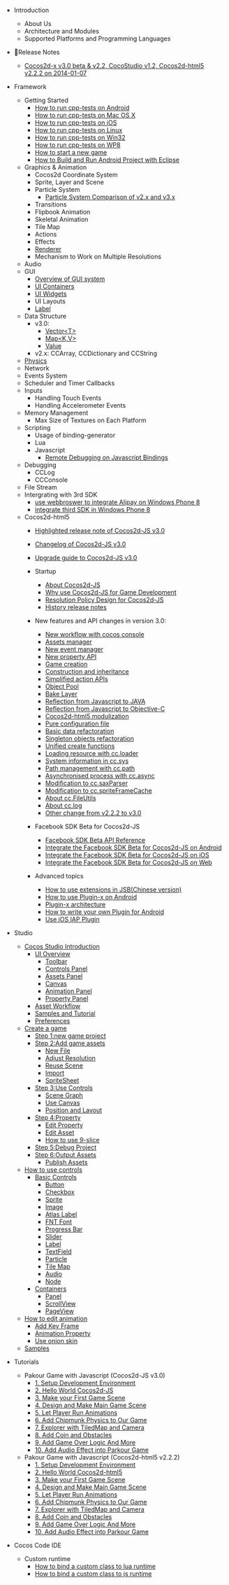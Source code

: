 - Introduction
	- About Us
	- Architecture and Modules
	- Supported Platforms and Programming Languages
- Release Notes
	- [Cocos2d-x v3.0 beta & v2.2, CocoStudio v1.2, Cocos2d-html5 v2.2.2 on 2014-01-07](../release-notes/summary-release-20140107.md)
- Framework
	- Getting Started
		- [How to run cpp-tests on Android](../manual/framework/native/v3/getting-started/how-to-run-cpp-tests-on-android/en.md)
		- [How to run cpp-tests on Mac OS X](../manual/framework/native/v3/getting-started/how-to-run-cpp-tests-on-mac-osx/en.md)
		- [How to run cpp-tests on iOS](../manual/framework/native/v3/getting-started/how-to-run-cpp-tests-on-ios/en.md)
		- [How to run cpp-tests on Linux](../manual/framework/native/v3/getting-started/how-to-run-cpp-tests-on-linux/en.md)
		- [How to run cpp-tests on Win32](../manual/framework/native/v3/getting-started/how-to-run-cpp-tests-on-win32/en.md)
		- [How to run cpp-tests on WP8](../manual/framework/native/v3/getting-started/how-to-run-cpp-tests-on-wp8/en.md)
		- [How to start a new game](../manual/framework/native/v3/getting-started/how-to-start-a-new-game/en.md)
		- [How to Build and Run Android Project with Eclipse](../manual/framework/native/v3/getting-started/how-to-build-android-project-with-eclipse/en.md)
	- Graphics & Animation
		- Cocos2d Coordinate System
		- Sprite, Layer and Scene
		- Particle System
			- [Particle System Comparison of v2.x and v3.x](../manual/framework/native/v3/particle/en.md)
		- Transitions
		- Flipbook Animation
		- Skeletal Animation
		- Tile Map
		- Actions
		- Effects
		- [Renderer](../manual/framework/native/v3/new-renderer/en.md)
		- Mechanism to Work on Multiple Resolutions
	- Audio
	- GUI
		- [Overview of GUI system](../manual/framework/native/v2/gui/overview/en.md)
        - [UI Containers](../manual/framework/native/v2/gui/container/en.md)
        - [UI Widgets](../manual/framework/native/v2/gui/widget/en.md)
        - UI Layouts
		- [Label](../manual/framework/native/v3/label/en.md)
	- Data Structure
		- v3.0:
			- [Vector\<T\>](../manual/framework/native/v3/data-structure/vector/en.md)
			- [Map\<K,V\>](../manual/framework/native/v3/data-structure/map/en.md)
			- [Value](../manual/framework/native/v3/data-structure/value/en.md)
		- v2.x: CCArray, CCDictionary and CCString
	- [Physics](../manual/framework/native/v3/physics-integration/en.md)
	- Network
	- Events System
	- Scheduler and Timer Callbacks
	- Inputs
		- Handling Touch Events
		- Handling Accelerometer Events
	- Memory Management
		- Max Size of Textures on Each Platform
	- Scripting
	    - Usage of binding-generator
		- Lua
		- Javascript
		    - [Remote Debugging on Javascript Bindings](../manual/framework/native/v3/js-remote-debugger/en.md)
	- Debugging
		- CCLog
		- CCConsole
	- File Stream
	- Intergrating with 3rd SDK
		- [use webbroswer to integrate Alipay on Windows Phone 8](../manual/framework/native/v2/sdk-integration/wp8-webbrowser/en.md)
		- [integrate third SDK in Windows Phone 8](../manual/framework/native/v2/sdk-integration/wp8-thirdSDK/en.md)
	- Cocos2d-html5
        - [Highlighted release note of Cocos2d-JS v3.0](../manual/framework/html5/release-notes/v3.0/release-note/en.md)
        - [Changelog of Cocos2d-JS v3.0](../manual/framework/html5/release-notes/v3.0/changelog/en.md)
        - [Upgrade guide to Cocos2d-JS v3.0](../manual/framework/html5/release-notes/v3.0rc0/upgrade-guide/en.md)
        
		- Startup
            - [About Cocos2d-JS](../manual/framework/html5/en.md)
			- [Why use Cocos2d-JS for Game Development](../manual/framework/html5/v2/cocosh5-advantages/en.md)
			- [Resolution Policy Design for Cocos2d-JS](../manual/framework/html5/v2/resolution-policy-design/en.md)
            - [History release notes](../manual/framework/html5/release-notes/en.md)
            
        - New features and API changes in version 3.0:
            - [New workflow with cocos console](../manual/framework/html5/v2/cocos-console/en.md)
            - [Assets manager](../manual/framework/html5/v3/assets-manager/en.md)
            - [New event manager](../manual/framework/html5/v3/eventManager/en.md)
            - [New property API](../manual/framework/html5/v3/getter-setter-api/en.md)
            - [Game creation](../manual/framework/html5/v3/cc-game/en.md)
            - [Construction and inheritance](../manual/framework/html5/v3/inheritance/en.md)
            - [Simplified action APIs](../manual/framework/html5/v3/cc-actions/en.md)
            - [Object Pool](../manual/framework/html5/v3/cc-pool/en.md)
            - [Bake Layer](../manual/framework/html5/v3/bake-layer/en.md)
            - [Reflection from Javascript to JAVA](../manual/framework/html5/v3/reflection/en.md)
            - [Reflection from Javascript to Objective-C](../manual/framework/html5/v3/reflection-oc/en.md)
            - [Cocos2d-html5 modulization](../manual/framework/html5/v3/moduleconfig-json/en.md)
            - [Pure configuration file](../manual/framework/html5/v3/project-json/en.md)
            - [Basic data refactoration](../manual/framework/html5/v3/basic-data/en.md)
            - [Singleton objects refactoration](../manual/framework/html5/v3/singleton-objs/en.md)
            - [Unified create functions](../manual/framework/html5/v3/create-api/en.md)
            - [Loading resource with cc.loader](../manual/framework/html5/v3/cc-loader/en.md)
            - [System information in cc.sys](../manual/framework/html5/v3/cc-sys/en.md)
            - [Path management with cc.path](../manual/framework/html5/v3/cc-path/en.md)
            - [Asynchronised process with cc.async](../manual/framework/html5/v3/cc-async/en.md)
            - [Modification to cc.saxParser](../manual/framework/html5/v3/cc-saxparser/en.md)
            - [Modification to cc.spriteFrameCache](../manual/framework/html5/v3/cc-spriteframecache/en.md)
            - [About cc.FileUtils](../manual/framework/html5/v3/cc-fileutils/en.md)
            - [About cc.log](../manual/framework/html5/v3/cc-log/en.md)
            - [Other change from v2.2.2 to v3.0](../manual/framework/html5/v3/more-change-from-v2-to-v3/en.md)
        
        - Facebook SDK Beta for Cocos2d-JS
            - [Facebook SDK Beta API Reference](../manual/framework/html5/facebook-sdk/api-reference/en.md)
            - [Integrate the Facebook SDK Beta for Cocos2d-JS on Android](../manual/framework/html5/facebook-sdk/facebook-sdk-on-android/en.md)
            - [Integrate the Facebook SDK Beta for Cocos2d-JS on iOS](../manual/framework/html5/facebook-sdk/facebook-sdk-on-ios/en.md)
            - [Integrate the Facebook SDK Beta for Cocos2d-JS on Web](../manual/framework/html5/facebook-sdk/facebook-sdk-on-web/en.md)
    
        - Advanced topics
            - [How to use extensions in JSB(Chinese version)](../manual/framework/html5/jsb/jsb-extension/zh.md)
            - [How to use Plugin-x on Android](../manual/framework/html5/jsb/plugin-x/how-to-use-plugin-x-on-android/en.md)
            - [Plugin-x architecture](../manual/framework/html5/jsb/plugin-x/plugin-x-architecture/en.md)
            - [How to write your own Plugin for Android](../manual/framework/html5/jsb/plugin-x/how-to-write-your-own-plugin-for-android/en.md)
            - [Use iOS IAP Plugin](../manual/framework/html5/jsb/plugin-x/ios-iap/en.md)

- Studio
    - [Cocos Studio Introduction](../manual/studio/v2/chapter1/fundamentals/en.md)
    	- [UI Overview](../manual/studio/v2/chapter1/interface/about/en.md)
    		- [Toolbar](../manual/studio/v2/chapter1/interface/toolbar/en.md)
    		- [Controls Panel](../manual/studio/v2/chapter1/interface/controls/en.md)
    		- [Assets Panel](../manual/studio/v2/chapter1/interface/resources/en.md)
    		- [Canvas](../manual/studio/v2/chapter1/interface/canvas/en.md)
    		- [Animation Panel](../manual/studio/v2/chapter1/interface/animation/en.md)
    		- [Property Panel](../manual/studio/v2/chapter1/interface/properties/en.md)
    	- [Asset Workflow](../manual/studio/v2/chapter1/resources-workflow/en.md)
    	- [Samples and Tutorial](../manual/studio/v2/chapter1/samples-and-tutorial/en.md)
    	- [Preferences](../manual/studio/v2/chapter1/preference/en.md)
    - [Create a game](../manual/studio/v2/chapter2/how-to-create-game/en.md)
    	- [Step 1:new game project](../manual/studio/v2/chapter2/new-game/en.md)
    	- [Step 2:Add game assets](../manual/studio/v2/chapter2/add-resources/about/en.md)
    		- [New File](../manual/studio/v2/chapter2/add-resources/new-file/en.md)
    		- [Adjust Resolution](../manual/studio/v2/chapter2/add-resources/change-resolution/en.md)
    		- [Reuse Scene](../manual/studio/v2/chapter2/add-resources/nested-file/en.md)
    		- [Import](../manual/studio/v2/chapter2/add-resources/import-resources/en.md)
    		- [SpriteSheet](../manual/studio/v2/chapter2/add-resources/pack-images/en.md)
    	- [Step 3:Use Controls](../manual/studio/v2/chapter2/use-controls/about/en.md)
    		- [Scene Graph](../manual/studio/v2/chapter2/use-controls/relationship/en.md)
    		- [Use Canvas](../manual/studio/v2/chapter2/use-controls/use-canvas/en.md)
    		- [Position and Layout](../manual/studio/v2/chapter2/use-controls/positions/en.md)
    	- [Step 4:Property](../manual/studio/v2/chapter2/properties/about/en.md)
    		- [Edit Property](../manual/studio/v2/chapter2/properties/edit-properties/en.md)
    		- [Edit Asset](../manual/studio/v2/chapter2/properties/set-resources/en.md)
    		- [How to use 9-slice](../manual/studio/v2/chapter2/properties/scale-9-slice/en.md)
    	- [Step 5:Debug Project](../manual/studio/v2/chapter2/debug/en.md)
    	- [Step 6:Output Assets](../manual/studio/v2/chapter2/publish-game/about/en.md)
    		- [Publish Assets](../manual/studio/v2/chapter2/publish-game/publish/en.md)
    - [How to use controls](../manual/studio/v2/chapter3/how-to-use-controls/en.md)
    	- [Basic Controls](../manual/studio/v2/chapter3/basic-controls/about/en.md)
    		- [Button](../manual/studio/v2/chapter3/basic-controls/button/en.md)
    		- [Checkbox](../manual/studio/v2/chapter3/basic-controls/checkbox/en.md)
    		- [Sprite](../manual/studio/v2/chapter3/basic-controls/sprite/en.md)
    		- [Image](../manual/studio/v2/chapter3/basic-controls/image/en.md)
    		- [Atlas Label](../manual/studio/v2/chapter3/basic-controls/atlaslabel/en.md)
    		- [FNT Font](../manual/studio/v2/chapter3/basic-controls/bitmaplabel/en.md)
    		- [Progress Bar](../manual/studio/v2/chapter3/basic-controls/progressbar/en.md)
    		- [Slider](../manual/studio/v2/chapter3/basic-controls/slider/en.md)
    		- [Label](../manual/studio/v2/chapter3/basic-controls/label/en.md)
    		- [TextField](../manual/studio/v2/chapter3/basic-controls/textfield/en.md)
    		- [Particle](../manual/studio/v2/chapter3/basic-controls/particle/en.md)
    		- [Tile Map](../manual/studio/v2/chapter3/basic-controls/tilemap/en.md)
    		- [Audio](../manual/studio/v2/chapter3/basic-controls/audio/en.md)
    		- [Node](../manual/studio/v2/chapter3/basic-controls/node/en.md)
    	- [Containers](../manual/studio/v2/chapter3/containers/about/en.md)
    		- [Panel](../manual/studio/v2/chapter3/containers/panel/en.md)
    		- [ScrollView](../manual/studio/v2/chapter3/containers/scrolledview/en.md)
    		- [PageView](../manual/studio/v2/chapter3/containers/pageview/en.md)
    - [How to edit animation](../manual/studio/v2/chapter4/how-to-edit-animation/en.md)
    	- [Add Key Frame](../manual/studio/v2/chapter4/add-key-frame/en.md)
    	- [Animation Property](../manual/studio/v2/chapter4/animation-property/en.md)
    	- [Use onion skin](../manual/studio/v2/chapter4/onionskin/en.md)
    - [Samples](../manual/studio/v2/chapter5/en.md)
- Tutorials
	- Pakour Game with Javascript (Cocos2d-JS v3.0)
		- [1. Setup Development Environment](../tutorial/framework/html5/parkour-game-with-javascript-v3.0/chapter1/en.md)
		- [2. Hello World Cocos2d-JS](../tutorial/framework/html5/parkour-game-with-javascript-v3.0/chapter2/en.md)
		- [3. Make your First Game Scene](../tutorial/framework/html5/parkour-game-with-javascript-v3.0/chapter3/en.md)
		- [4. Design and Make Main Game Scene](../tutorial/framework/html5/parkour-game-with-javascript-v3.0/chapter4/en.md)
		- [5. Let Player Run Animations](../tutorial/framework/html5/parkour-game-with-javascript-v3.0/chapter5/en.md)
		- [6. Add Chipmunk Physics to Our Game](../tutorial/framework/html5/parkour-game-with-javascript-v3.0/chapter6/en.md)
		- [7. Explorer with TiledMap and Camera](../tutorial/framework/html5/parkour-game-with-javascript-v3.0/chapter7/en.md)
		- [8. Add Coin and Obstacles](../tutorial/framework/html5/parkour-game-with-javascript-v3.0/chapter8/en.md)
		- [9. Add Game Over Logic And More](../tutorial/framework/html5/parkour-game-with-javascript-v3.0/chapter9/en.md)
        - [10. Add Audio Effect into Parkour Game](../tutorial/framework/html5/parkour-game-with-javascript-v3.0/chapter10/en.md)
	- Pakour Game with Javascript (Cocos2d-html5 v2.2.2)
		- [1. Setup Development Environment](../tutorial/framework/html5/parkour-game-with-javascript/chapter1/en.md)
		- [2. Hello World Cocos2d-html5](../tutorial/framework/html5/parkour-game-with-javascript/chapter2/en.md)
		- [3. Make your First Game Scene](../tutorial/framework/html5/parkour-game-with-javascript/chapter3/en.md)
		- [4. Design and Make Main Game Scene](../tutorial/framework/html5/parkour-game-with-javascript/chapter4/en.md)
		- [5. Let Player Run Animations](../tutorial/framework/html5/parkour-game-with-javascript/chapter5/en.md)
		- [6. Add Chipmunk Physics to Our Game](../tutorial/framework/html5/parkour-game-with-javascript/chapter6/en.md)
		- [7. Explorer with TiledMap and Camera](../tutorial/framework/html5/parkour-game-with-javascript/chapter7/en.md)
		- [8. Add Coin and Obstacles](../tutorial/framework/html5/parkour-game-with-javascript/chapter8/en.md)
		- [9. Add Game Over Logic And More](../tutorial/framework/html5/parkour-game-with-javascript/chapter9/en.md)
        - [10. Add Audio Effect into Parkour Game](../tutorial/framework/html5/parkour-game-with-javascript/chapter10/en.md)        
        
- Cocos Code IDE
    - Custom runtime
        - [How to bind a custom class to lua runtime](../manual/code-ide/binding-custom-class-to-lua/en.md)
        - [How to bind a custom class to js runtime](../manual/code-ide/binding-custom-class-to-js/en.md)
        
